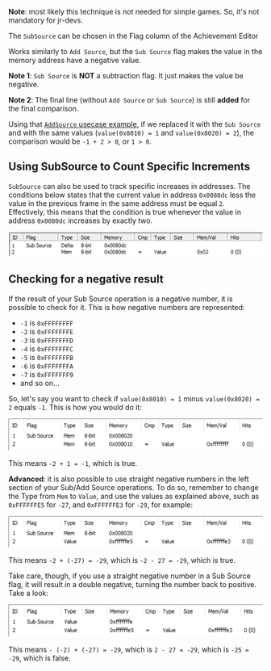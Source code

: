 **Note**: most likely this technique is not needed for simple games. So, it's not mandatory for jr-devs.

The `SubSource` can be chosen in the Flag column of the Achievement Editor

Works similarly to `Add Source`, but the `Sub Source` flag makes the value in the memory address have a negative value.

**Note 1**: `Sub Source` is **NOT** a subtraction flag. It just makes the value be negative.

**Note 2**: The final line (without `Add Source` or `Sub Source`) is still **added** for the final comparison. 

Using that [`AddSource` usecase example](/development/addsource/), if we replaced it with the `Sub Source` and with the same values (`value(0x8010) = 1` and `value(0x8020) = 2`), the comparison would be `-1 + 2 > 0`, or `1 > 0`.

## Using SubSource to Count Specific Increments

`SubSource` can also be used to track specific increases in addresses. The conditions below states that the current value in address `0x0080dc` less the value in the previous frame in the same address must be equal `2`. Effectively, this means that the condition is true whenever the value in address `0x0080dc` increases by exactly two.

![subsource](/development/images/subsource.png)


## Checking for a negative result

If the result of your Sub Source operation is a negative number, it is possible to check for it. This is how negative numbers are represented:

- `-1` is `0xFFFFFFFF`
- `-2` is `0xFFFFFFFE`
- `-3` is `0xFFFFFFFD`
- `-4` is `0xFFFFFFFC`
- `-5` is `0xFFFFFFFB`
- `-6` is `0xFFFFFFFA`
- `-7` is `0xFFFFFFF9`
- and so on...

So, let's say you want to check if `value(0x8010) = 1` minus `value(0x8020) = 2` equals `-1`. This is how you would do it:

![Sub Source negative numbers](/development/images/subsource1.png)

This means `-2 + 1 = -1`, which is true.

**Advanced**: it is also possible to use straight negative numbers in the left section of your Sub/Add Source operations. To do so, remember to change the Type from `Mem` to `Value`, and use the values as explained above, such as `0xFFFFFFE5` for `-27`, and `0xFFFFFFE3` for `-29`, for example:

![Sub Source negative numbers 2](/development/images/subsource2.png)

This means `-2 + (-27) = -29`, which is `-2 - 27 = -29`, which is true.

Take care, though, if you use a straight negative number in a Sub Source flag, it will result in a double negative, turning the number back to positive. Take a look:

![Sub Source negative numbers 3](/development/images/subsource3.png)

This means `- (-2) + (-27) = -29`, which is `2 - 27 = -29`, which is `-25 = -29`, which is false.
